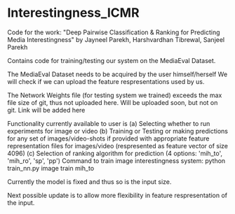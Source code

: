 # Interestingness_ICMR

Code for the work: "Deep Pairwise Classification & Ranking for Predicting Media Interestingness" 
by Jayneel Parekh, Harshvardhan Tibrewal, Sanjeel Parekh

Contains code for training/testing our system on the MediaEval Dataset.

The MediaEval Dataset needs to be acquired by the user himself/herself
We will check if we can upload the feature respresentations used by us.

The Network Weights file (for testing system we trained) exceeds the max file size of git, thus not uploaded here.
Will be uploaded soon, but not on git. Link will be added here

Functionality currently available to user is 
(a) Selecting whether to run experiments for image or video
(b) Training or Testing or making predictions for any set of images/video-shots if
    provided with appropriate feature representation files for images/video (respresented as feature vector of size 4096)
(c) Selection of ranking algorithm for prediction (4 options: 'mih_to', 'mih_ro', 'sp', 'pp')
Command to train image interestingness system: python train_nn.py image train mih_to

Currently the model is fixed and thus so is the input size.

Next possible update is to allow more flexibility in feature respresentation of the input.

